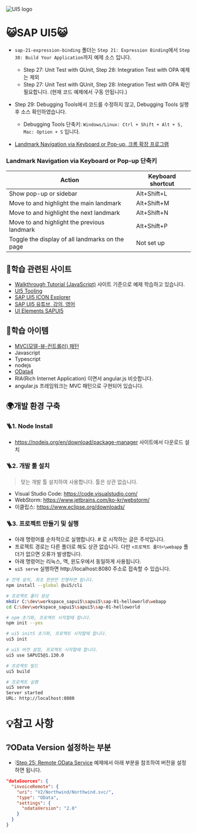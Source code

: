 ![UI5 logo](https://sap.github.io/ui5-tooling/stable/images/UI5_logo_wide.png)

# 😺SAP UI5😺

* `sap-21-expression-binding` 폴더는 `Step 21: Expression Binding`에서 `Step 38: Build Your Application`까지 예제 소스 입니다.
    * Step 27: Unit Test with QUnit, Step 28: Integration Test with OPA 예제는 제외
    * Step 27: Unit Test with QUnit, Step 28: Integration Test with OPA 확인 필요합니다. (현재 코드 예제에서 구동 안됩니다.)

* Step 29: Debugging Tools에서 코드를 수정하지 않고, Debugging Tools 실행 후 소스 확인하였습니다.
    * Debugging Tools 단축키: `Windows/Linux: Ctrl + Shift + Alt + S, Mac: Option + S` 입니다.

* [Landmark Navigation via Keyboard or Pop-up, 크롬 확장 프로그램](https://chromewebstore.google.com/detail/landmark-navigation-via-k/ddpokpbjopmeeiiolheejjpkonlkklgp?pli=1)

### Landmark Navigation via Keyboard or Pop-up 단축키

| Action                                          | Keyboard shortcut |
| ----------------------------------------------- | ----------------- |
| Show pop-up or sidebar                          | Alt+Shift+L       |
| Move to and highlight the main landmark         | Alt+Shift+M       |
| Move to and highlight the next landmark         | Alt+Shift+N       |
| Move to and highlight the previous landmark     | Alt+Shift+P       |
| Toggle the display of all landmarks on the page | Not set up        |

## 📒학습 관련된 사이트
* [Walkthrough Tutorial (JavaScript)](https://sapui5.hana.ondemand.com/#/topic/3da5f4be63264db99f2e5b04c5e853db) 사이트 기준으로 예제 학습하고 있습니다.
* [UI5 Tooling](https://sap.github.io/ui5-tooling/stable/)
* [SAP UI5 ICON Explorer](https://sapui5.hana.ondemand.com/sdk/test-resources/sap/m/demokit/iconExplorer/webapp/index.html#)
* [SAP UI5 유튜브, 강의, 영어](https://youtube.com/playlist?list=PL4k3lpHa6aQPHOtDGeraIoNnv5_UyqSVU&feature=shared)
* [UI Elements SAPUI5](https://experience.sap.com/fiori-design-web/breadcrumb/)

## 📒학습 아이템
* [MVC(모델-뷰-컨트롤러) 패턴](https://developer.mozilla.org/ko/docs/Glossary/MVC)
* Javascript
* Typescript
* nodejs
* [OData4](https://www.odata.org/)
* RIA(Rich Internet Application) 이면서 angular.js 비슷합니다.
* angular.js 프레임워크는 MVC 패턴으로 구현되어 있습니다.

## 🌍개발 환경 구축
### 🪜1. Node Install

* https://nodejs.org/en/download/package-manager 사이트에서 다운로드 설치

### 🪜2. 개발 툴 설치

> 맞는 개발 툴 설치하여 사용합니다. 툴은 상관 없습니다.

* Visual Studio Code: https://code.visualstudio.com/
* WebStorm: https://www.jetbrains.com/ko-kr/webstorm/
* 이클립스: https://www.eclipse.org/downloads/

### 🪜3. 프로젝트 만들기 및 실행

* 아래 명령어를 순차적으로 실행합니다. # 로 시작하는 글은 주석입니다.
* 프로젝트 경로는 다른 폴더로 해도 상관 없습니다. 다만 `<프로젝트 폴더>\webapp` 폴더가 없으면 오류가 발생합니다.
* 아래 명령어는 리눅스, 맥, 윈도우에서 동일하게 사용됩니다.
* `ui5 serve` 실행하면 http://localhost:8080 주소로 접속할 수 있습니다.

```bash
# 전역 설치, 최초 한번만 진행하면 됩니다.
npm install --global @ui5/cli 

# 프로젝트 폴더 생성
mkdir C:\dev\workspace_sapui5\sapui5\sap-01-helloworld\webapp
cd C:\dev\workspace_sapui5\sapui5\sap-01-helloworld

# npm 초기화, 프로젝트 시작할때 합니다.
npm init --yes

# ui5 init5 초기화, 프로젝트 시작할때 합니다.
ui5 init

# ui5 버전 설정, 프로젝트 시작할때 합니다.
ui5 use SAPUI5@1.130.0

# 프로젝트 빌드
ui5 build

# 프로젝트 실행
ui5 serve
Server started
URL: http://localhost:8080
```

# 💡참고 사항

## ❔OData Version 설정하는 부분

* ❕[Step 25: Remote OData Service](https://sapui5.hana.ondemand.com/#/topic/44062441f3bd4c67a4f665ae362d1109) 예제에서 아래 부분을 참조하여 버전을 설정하면 됩니다.

```json
"dataSources": {
  "invoiceRemote": {
    "uri": "V2/Northwind/Northwind.svc/",
    "type": "OData",
    "settings": {
      "odataVersion": "2.0"
    }
  }
}
```


